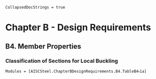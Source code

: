```@meta
CollapsedDocStrings = true
```

# Chapter B - Design Requirements

## B4. Member Properties

### Classification of Sections for Local Buckling

```@autodocs
Modules = [AISCSteel.ChapterBDesignRequirements.B4.TableB4⬝1a]
```
